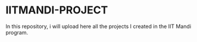 # IITMANDI-PROJECT
In this repository, i will upload here all the projects I created in the IIT Mandi program. 
